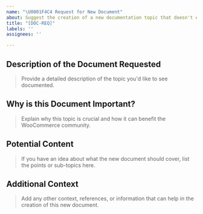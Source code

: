 ```yaml
---
name: "\U0001F4C4 Request for New Document"
about: Suggest the creation of a new documentation topic that doesn't exist yet.
title: "[DOC-REQ]"
labels: ''
assignees: ''

---
```


## Description of the Document Requested

> Provide a detailed description of the topic you'd like to see documented.



## Why is this Document Important?

> Explain why this topic is crucial and how it can benefit the WooCommerce community.



## Potential Content

> If you have an idea about what the new document should cover, list the points or sub-topics here.



## Additional Context

> Add any other context, references, or information that can help in the creation of this new document.
